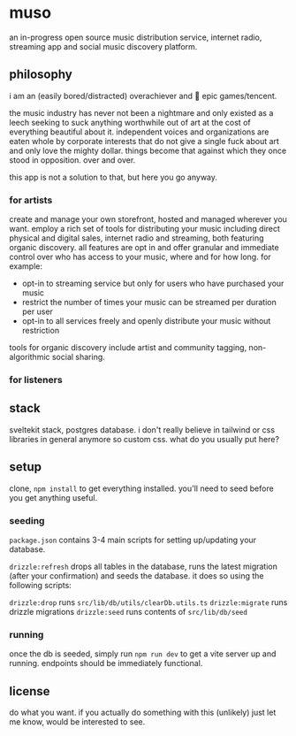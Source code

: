 # muso

an in-progress open source music distribution service, internet radio, streaming app and social music discovery platform.

## philosophy

i am an (easily bored/distracted) overachiever and 🖕 epic games/tencent.

the music industry has never not been a nightmare and only existed as a leech seeking to suck anything worthwhile out of art at the cost of everything beautiful about it. independent voices and organizations are eaten whole by corporate interests that do not give a single fuck about art and only love the mighty dollar. things become that against which they once stood in opposition. over and over.

this app is not a solution to that, but here you go anyway.

### for artists

create and manage your own storefront, hosted and managed wherever you want. employ a rich set of tools for distributing your music including direct physical and digital sales, internet radio and streaming, both featuring organic discovery. all features are opt in and offer granular and immediate control over who has access to your music, where and for how long. for example:

-   opt-in to streaming service but only for users who have purchased your music
-   restrict the number of times your music can be streamed per duration per user
-   opt-in to all services freely and openly distribute your music without restriction

tools for organic discovery include artist and community tagging, non-algorithmic social sharing.

### for listeners

## stack

sveltekit stack, postgres database. i don't really believe in tailwind or css libraries in general anymore so custom css. what do you usually put here?

## setup

clone, `npm install` to get everything installed. you'll need to seed before you get anything useful.

### seeding

`package.json` contains 3-4 main scripts for setting up/updating your database.

`drizzle:refresh` drops all tables in the database, runs the latest migration (after your confirmation) and seeds the database. it does so using the following scripts:

`drizzle:drop` runs `src/lib/db/utils/clearDb.utils.ts`
`drizzle:migrate` runs drizzle migrations
`drizzle:seed` runs contents of `src/lib/db/seed`

### running

once the db is seeded, simply run `npm run dev` to get a vite server up and running. endpoints should be immediately functional.

## license

do what you want. if you actually do something with this (unlikely) just let me know, would be interested to see.
